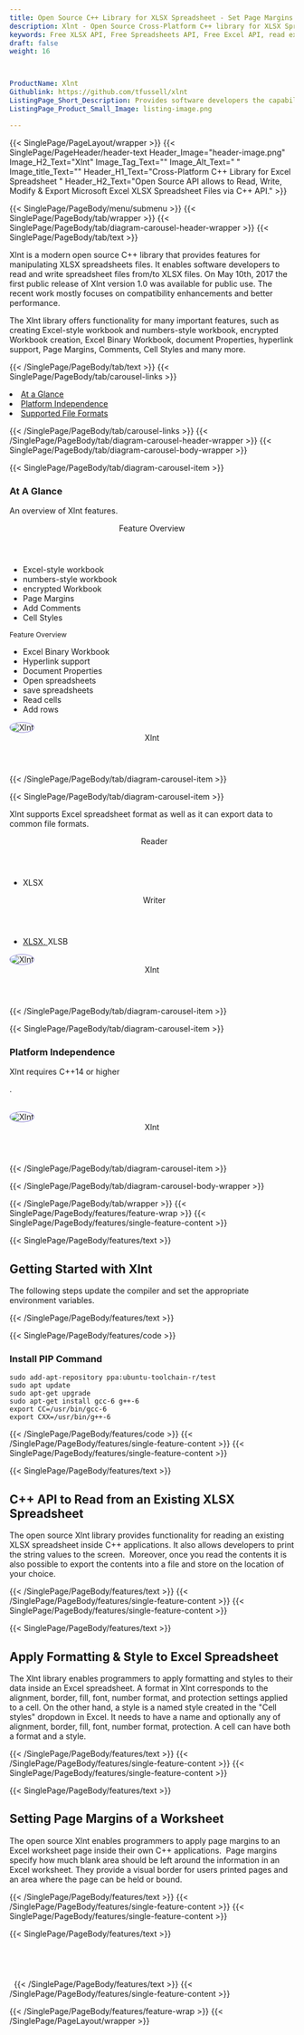 ```yaml
---
title: Open Source C++ Library for XLSX Spreadsheet - Set Page Margins & Styles
description: Xlnt - Open Source Cross-Platform C++ library for XLSX Spreadsheets. Read, write, set page margins, apply Formatting & Style to Excel XLSX files via C++ API.
keywords: Free XLSX API, Free Spreadsheets API, Free Excel API, read excel files, C++ excel, alternative to MS Excel, cplusplus Excel library, cplusplus spreadsheet, MS Excel library, parse excel files,   C++ Excel API, Free Excel Library, C++ Spreadsheets API, set column widths, set page margins, apply Formatting, apply Style to Excel XLSX
draft: false
weight: 16



ProductName: Xlnt
Githublink: https://github.com/tfussell/xlnt
ListingPage_Short_Description: Provides software developers the capability to generate, read, modify and manipulate Excel XLSX files inside C++ applications.
ListingPage_Product_Small_Image: listing-image.png 

---
```


{{< SinglePage/PageLayout/wrapper >}}
{{< SinglePage/PageHeader/header-text
Header_Image="header-image.png"
Image_H2_Text="Xlnt"
Image_Tag_Text=""
Image_Alt_Text=" "
Image_title_Text=""
Header_H1_Text="Cross-Platform C++ Library for Excel Spreadsheet "
Header_H2_Text="Open Source API allows to Read, Write, Modify & Export Microsoft Excel XLSX Spreadsheet Files via C++ API." >}}

{{< SinglePage/PageBody/menu/submenu >}}
{{< SinglePage/PageBody/tab/wrapper >}}
{{< SinglePage/PageBody/tab/diagram-carousel-header-wrapper >}}
{{< SinglePage/PageBody/tab/text >}}



<p>Xlnt is a modern open source C++ library that provides features for manipulating XLSX spreadsheets files. It enables software developers to read and write spreadsheet files from/to XLSX files. On May 10th, 2017 the first public release of Xlnt version 1.0 was available for public use. The recent work mostly focuses on compatibility enhancements and better performance.</p>
<p>The Xlnt library offers functionality for many important features, such as creating Excel-style workbook and numbers-style workbook, encrypted Workbook creation, Excel Binary Workbook, document Properties, hyperlink support, Page Margins, Comments, Cell Styles and many more.</p>

{{< /SinglePage/PageBody/tab/text >}}
{{< SinglePage/PageBody/tab/carousel-links >}}

<li data-target="#diagramcarousel" data-slide-to="0"><a href="#">At a Glance</a></li>
<li data-target="#diagramcarousel" data-slide-to="2"><a href="#">Platform Independence</a></li>
<li data-target="#diagramcarousel" data-slide-to="1"><a class="activetab" href="#">Supported File Formats</a></li>


{{< /SinglePage/PageBody/tab/carousel-links >}}
{{< /SinglePage/PageBody/tab/diagram-carousel-header-wrapper >}}
{{< SinglePage/PageBody/tab/diagram-carousel-body-wrapper >}}

{{< SinglePage/PageBody/tab/diagram-carousel-item >}}
<h3>At A Glance</h3>
<p>An overview of Xlnt features.</p>
<div class="diagram1 d1-poi">
<div class="d1-row">
<div class="d1-col d1-left"><header>Feature Overview</header>
<ul>
<li>Excel-style workbook</li>
<li>numbers-style workbook</li>
<li>encrypted Workbook</li>
<li>Page Margins</li>
<li>Add Comments</li>
<li>Cell Styles</li>
</ul>
<p><span style="font-size: 12.16px;">Feature Overview</span></p>
</div>
<div class="d1-col d1-right">
<ul>
<li>Excel Binary Workbook</li>
<li>Hyperlink support</li>
<li>Document Properties</li>
<li>Open spreadsheets</li>
<li>save spreadsheets</li>
<li>Read cells</li>
<li>Add rows</li>
</ul>
</div>
<!--/right--></div>
<!--/row-->
<div class="d1-logo"><img style="border: 1px solid #9289d7; border-radius: 50%;" src='listing-image.png' alt="Xlnt"><header>Xlnt</header><footer><small></small></footer></div>
<!--/logo--></div>
<!--/diagram1-->
{{< /SinglePage/PageBody/tab/diagram-carousel-item >}}

{{< SinglePage/PageBody/tab/diagram-carousel-item >}}
<p>Xlnt supports Excel spreadsheet format as well as it can export data to common file formats.</p>
<div class="diagram1 d2  d1-poi">
<div class="d1-row">
<div class="d1-col d1-left"><header><i class="fa fa-arrows-v "> </i> Reader</header>
<ul>
<li>XLSX</li>
</ul>
</div>
<!--/left-->
<div class="d1-col d1-right"><header><i class="fa  fa-long-arrow-down"> </i> Writer</header>
<ul>
<li><a href="https://docs.fileformat.com/spreadsheet/xlsx/">XLSX</a><a href="https://docs.fileformat.com/web/html/">, </a>XLSB</li>
</ul>
</div>
<!--/right--></div>
<!--/row-->
<div class="d1-logo"><img style="border: 1px solid #9289d7; border-radius: 50%;" src='listing-image.png' alt="Xlnt"><header>Xlnt</header><footer><small></small></footer></div>
<!--/logo--></div>
<!--/diagram2-->
{{< /SinglePage/PageBody/tab/diagram-carousel-item >}}

{{< SinglePage/PageBody/tab/diagram-carousel-item >}}
<h3>Platform Independence</h3>
<p>Xlnt requires C++14 or higher</p>
<p>.</p>
<div class="diagram1 d1-poi">
<div class="d1-row">
<div class="d1-col d1-left"> </div>
<div class="d1-col d1-right"><!-- <header><i class="fa fa-cubes"> &nbsp;</i></header>
<ul>
<li>Python 2.6 & above</li>
</ul> --></div>
<!--/left--><!--/right--></div>
<!--/row-->
<div class="d1-logo"><img style="border: 1px solid #9289d7; border-radius: 50%;" src='listing-image.png' alt="Xlnt"><header>Xlnt</header><footer><small></small></footer></div>
<!--/logo--></div>
<!--/diagram2 -->
{{< /SinglePage/PageBody/tab/diagram-carousel-item >}}

{{< /SinglePage/PageBody/tab/diagram-carousel-body-wrapper >}}

{{< /SinglePage/PageBody/tab/wrapper >}}
{{< SinglePage/PageBody/features/feature-wrap >}}
{{< SinglePage/PageBody/features/single-feature-content >}}

{{< SinglePage/PageBody/features/text >}}
<h2 class="h2title">Getting Started with Xlnt</h2>
<p>The following steps update the compiler and set the appropriate environment variables.</p>
{{< /SinglePage/PageBody/features/text >}}

{{< SinglePage/PageBody/features/code >}}
<h3>Install PIP Command</h3>
<pre><code class="html">sudo add-apt-repository ppa:ubuntu-toolchain-r/test
sudo apt update
sudo apt-get upgrade
sudo apt-get install gcc-6 g++-6
export CC=/usr/bin/gcc-6  
export CXX=/usr/bin/g++-6
</code></pre>

{{< /SinglePage/PageBody/features/code >}}
{{< /SinglePage/PageBody/features/single-feature-content >}}
{{< SinglePage/PageBody/features/single-feature-content >}}

{{< SinglePage/PageBody/features/text >}}
<h2 class="h2title">C++ API to Read from an Existing XLSX Spreadsheet</h2>
<p>The open source Xlnt library provides functionality for reading an existing XLSX spreadsheet inside C++ applications. It also allows developers to print the string values to the screen.  Moreover, once you read the contents it is also possible to export the contents into a file and store on the location of your choice. </p>

{{< /SinglePage/PageBody/features/text >}}
{{< /SinglePage/PageBody/features/single-feature-content >}}
{{< SinglePage/PageBody/features/single-feature-content >}}

{{< SinglePage/PageBody/features/text >}}
<h2 class="h2title">Apply Formatting & Style to Excel Spreadsheet</h2>
<p>The Xlnt library enables programmers to apply formatting and styles to their data inside an Excel spreadsheet. A format in Xlnt corresponds to the alignment, border, fill, font, number format, and protection settings applied to a cell. On the other hand, a style is a named style created in the "Cell styles" dropdown in Excel. It needs to have a name and optionally any of alignment, border, fill, font, number format, protection. A cell can have both a format and a style.</p>

{{< /SinglePage/PageBody/features/text >}}
{{< /SinglePage/PageBody/features/single-feature-content >}}
{{< SinglePage/PageBody/features/single-feature-content >}}

{{< SinglePage/PageBody/features/text >}}
<h2 class="h2title">Setting Page Margins of a Worksheet</h2>
<p>The open source Xlnt enables programmers to apply page margins to an Excel worksheet page inside their own C++ applications.  Page margins specify how much blank area should be left around the information in an Excel worksheet. They provide a visual border for users printed pages and an area where the page can be held or bound.</p>

{{< /SinglePage/PageBody/features/text >}}
{{< /SinglePage/PageBody/features/single-feature-content >}}
{{< SinglePage/PageBody/features/single-feature-content >}}

{{< SinglePage/PageBody/features/text >}}
<h2 class="h2title"> </h2>
 
{{< /SinglePage/PageBody/features/text >}}
{{< /SinglePage/PageBody/features/single-feature-content >}}

{{< /SinglePage/PageBody/features/feature-wrap >}}
{{< /SinglePage/PageLayout/wrapper >}}